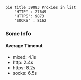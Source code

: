 
```mermaid
pie title 39083 Proxies in list
    "HTTP" : 27649
    "HTTPS": 9873
    "SOCKS" : 8162
```

### Some Info
#### Average Timeout

- mixed: 4.1s
- http: 2.4s
- https: 8.2s
- socks: 6.5s